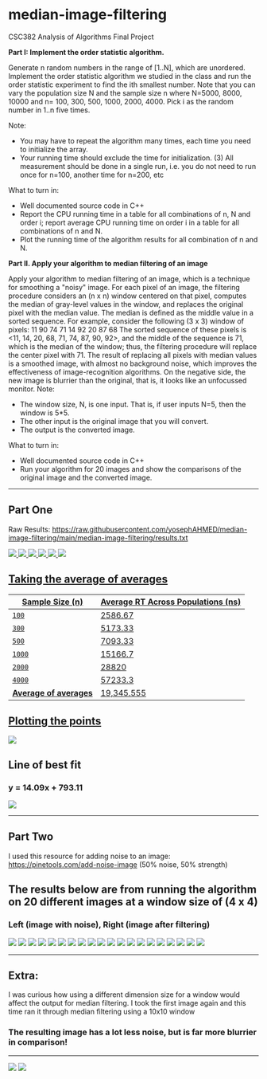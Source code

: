 # median-image-filtering
CSC382 Analysis of Algorithms Final Project

**Part I: Implement the order statistic algorithm.**

Generate n random numbers in the range of [1..N], which are unordered. 
Implement the order statistic algorithm we studied in the class and run the order statistic experiment to find the ith smallest number. Note that you can vary the population size N and the sample size n where N=5000, 8000, 10000 and n= 100, 300, 500, 1000, 2000, 4000. Pick i as the random number in 1..n five times.

Note: 
- You may have to repeat the algorithm many times, each time you need to initialize the array. 
- Your running time should exclude the time for initialization.  (3) All measurement should be done in a single run, i.e. you do not need to run once for n=100, another time for n=200, etc

What to turn in:
- Well documented source code in C++
-	Report the CPU running time in a table for all combinations of n, N and order i; report average CPU running time on order i in a table for all combinations of n and N.
- Plot the running time of the algorithm results for all combination of n and N.

**Part II. Apply your algorithm to median filtering of an image** 

Apply your algorithm to median filtering of an image, which is a technique for smoothing a "noisy" image. For each pixel of an image, the filtering procedure considers an (n x n) window centered on that pixel, computes the median of gray-level values in the window, and replaces the original pixel with the median value. The median is defined as the middle value in a sorted sequence. For example, consider the following (3 x 3) window of pixels:
 11	 90	 74
 71	 14	 92
 20	 87	 68
The sorted sequence of these pixels is <11, 14, 20, 68, 71, 74, 87, 90, 92>, and the middle of the sequence is 71, which is the median of the window; thus, the filtering procedure will replace the center pixel with 71.
The result of replacing all pixels with median values is a smoothed image, with almost no background noise, which improves the effectiveness of image-recognition algorithms. On the negative side, the new image is blurrier than the original, that is, it looks like an unfocussed monitor.
Note:
- The window size, N, is one input. That is, if user inputs N=5, then the window is 5*5.
- The other input is the original image that you will convert. 
- The output is the converted image.

What to turn in:
- Well documented source code in C++
- Run your algorithm for 20 images and show the comparisons of the original image and the converted image. 

---
Part One
---
Raw Results:
https://raw.githubusercontent.com/yosephAHMED/median-image-filtering/main/median-image-filtering/results.txt

<a href="https://gist.githubusercontent.com/yosephAHMED/71a1143314ff51015f25574c8bc85119/raw/aa71e2fde9dfb23825cf8a1f53d89e0d50c907c5/n100.svg">
  <img src="https://gist.githubusercontent.com/yosephAHMED/71a1143314ff51015f25574c8bc85119/raw/aa71e2fde9dfb23825cf8a1f53d89e0d50c907c5/n100.svg">
 
 <a href="https://gist.githubusercontent.com/yosephAHMED/71a1143314ff51015f25574c8bc85119/raw/aa71e2fde9dfb23825cf8a1f53d89e0d50c907c5/n300.svg">
  <img src="https://gist.githubusercontent.com/yosephAHMED/71a1143314ff51015f25574c8bc85119/raw/aa71e2fde9dfb23825cf8a1f53d89e0d50c907c5/n300.svg">
 
 <a href="https://gist.githubusercontent.com/yosephAHMED/71a1143314ff51015f25574c8bc85119/raw/aa71e2fde9dfb23825cf8a1f53d89e0d50c907c5/n500.svg">
  <img src="https://gist.githubusercontent.com/yosephAHMED/71a1143314ff51015f25574c8bc85119/raw/aa71e2fde9dfb23825cf8a1f53d89e0d50c907c5/n500.svg">
 
 <a href="https://gist.githubusercontent.com/yosephAHMED/71a1143314ff51015f25574c8bc85119/raw/aa71e2fde9dfb23825cf8a1f53d89e0d50c907c5/n1000.svg">
  <img src="https://gist.githubusercontent.com/yosephAHMED/71a1143314ff51015f25574c8bc85119/raw/aa71e2fde9dfb23825cf8a1f53d89e0d50c907c5/n1000.svg">
 
 <a href="https://gist.githubusercontent.com/yosephAHMED/71a1143314ff51015f25574c8bc85119/raw/aa71e2fde9dfb23825cf8a1f53d89e0d50c907c5/n2000.svg">
  <img src="https://gist.githubusercontent.com/yosephAHMED/71a1143314ff51015f25574c8bc85119/raw/aa71e2fde9dfb23825cf8a1f53d89e0d50c907c5/n2000.svg">
 
 <a href="https://gist.githubusercontent.com/yosephAHMED/71a1143314ff51015f25574c8bc85119/raw/aa71e2fde9dfb23825cf8a1f53d89e0d50c907c5/n4000.svg">
  <img src="https://gist.githubusercontent.com/yosephAHMED/71a1143314ff51015f25574c8bc85119/raw/aa71e2fde9dfb23825cf8a1f53d89e0d50c907c5/n4000.svg">

## Taking the average of averages
| Sample Size (n) | Average RT Across Populations (ns) |
| --- | --- |
| `100` | 2586.67 |
| `300` | 5173.33 |
| `500` | 7093.33 |
| `1000` | 15166.7 |
| `2000` | 28820 |
| `4000` | 57233.3 |
| **Average of averages** | 19,345.555 |

## Plotting the points
<a href="https://gist.githubusercontent.com/yosephAHMED/907f4d2599fef5395925fca5ecd04955/raw/8124632cd3491173ec385cb560c260fb4336dd77/desmos-graph%2520(2).svg">
  <img src="https://gist.githubusercontent.com/yosephAHMED/907f4d2599fef5395925fca5ecd04955/raw/8124632cd3491173ec385cb560c260fb4336dd77/desmos-graph%2520(2).svg">
</a>

## Line of best fit
### y = 14.09x + 793.11
<a href="https://gist.githubusercontent.com/yosephAHMED/b2e9a7f8a0fbe4f449423ee471611542/raw/7d422e5dd87537353e3a94847a7f276108bdc711/desmos-graph%2520(3).svg">
  <img src="https://gist.githubusercontent.com/yosephAHMED/b2e9a7f8a0fbe4f449423ee471611542/raw/7d422e5dd87537353e3a94847a7f276108bdc711/desmos-graph%2520(3).svg">
</a>

---
Part Two
---

I used this resource for adding noise to an image: https://pinetools.com/add-noise-image (50% noise, 50% strength)

## The results below are from running the algorithm on 20 different images at a window size of (4 x 4)
### Left (image with noise), Right (image after filtering)

![](images/image1.PNG)
![](images/image2.PNG)
![](images/image3.PNG)
![](images/image4.PNG)
![](images/image5.PNG)
![](images/image6.PNG)
![](images/image7.PNG)
![](images/image8.PNG)
![](images/image9.PNG)
![](images/image10.PNG)
![](images/image11.PNG)
![](images/image12.PNG)
![](images/image13.PNG)
![](images/image14.PNG)
![](images/image15.PNG)
![](images/image16.PNG)
![](images/image17.PNG)
![](images/image18.PNG)
![](images/image19.PNG)
![](images/image20.PNG)

---
## Extra:
I was curious how using a different dimension size for a window would affect the output for median filtering.
I took the first image again and this time ran it through median filtering using a 10x10 window

### The resulting image has a lot less noise, but is far more blurrier in comparison!
---
![](images/image1.PNG)
![](images/image1_10by10.png)
